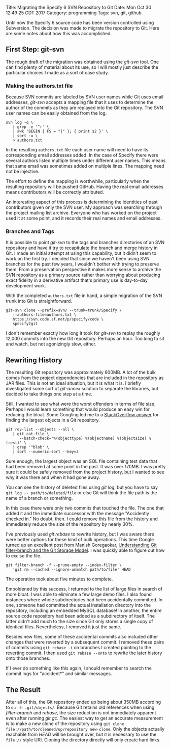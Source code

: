 Title: Migrating the Specify 6 SVN Repository to Git
Date: Mon Oct 30 12:49:25 CDT 2017
Category: programming
Tags: svn, git, github


Until now the Specify 6 source code has been version controlled using
Subversion. The decision was made to migrate the repository to
Git. Here are some notes about how this was accomplished.

## First Step: git-svn

The rough draft of the migration was obtained using the *git-svn*
tool. One can find plenty of material about its use, so I will mostly
just describe the particular choices I made as a sort of case study.

### Making the authors.txt file

Because SVN commits are labeled by SVN user names while Git uses email
addresses, *git-svn* accepts a mapping file that it uses to determine
the author of the commits as they are replayed into the Git
repository. The SVN user names can be easily obtained from the log.

```shell
svn log -q \
   | grep -e '^r' \
   | awk 'BEGIN { FS = "|" }; { print $2 }' \
   | sort -u \
   > authors.txt
```

In the resulting `authors.txt` file each user name will need to have
its corresponding email addresses added. In the case of Specify there
were several authors listed multiple times under different user
names. This means that same email was sometimes added on multiple
lines. The mapping need not be injective.

The effort to define the mapping is worthwhile, particularly when the
resulting repository will be pushed GitHub. Having the real email
addresses means contributors will be correctly attributed.

An interesting aspect of this process is determining the identities of
past contributors given only the SVN user. My approach was searching
through the project mailing list archive. Everyone who has worked on the
project used it at some point, and it records their real names and
email addresses.

### Branches and Tags

It is possible to point *git-svn* to the tags and branches directories
of an SVN repository and have it try to recapitulate the branch and
merge history in Git. I made an initial attempt at using this
capability, but it didn't seem to work on the first try. I decided
that since we haven't been using SVN branches for the past few years,
I wouldn't bother with trying to preserve them. From a preservation
perspective it makes more sense to archive the SVN repository
as a primary source rather than worrying about producing exact
fidelity in a derivative artifact that's primary use is day-to-day
development work.

With the completed `authors.txt` file in hand, a simple migration of
the SVN trunk into Git is straightforward.

```shell
git-svn clone --prefix=svn/ --trunk=trunk/Specify \
   --authors-file=authors.txt \
   https://svn.code.sf.net/p/specify/code \
   specify2git
```

I don't remember exactly how long it took for *git-svn* to replay the
roughly 12,000 commits into the new Git repository. Perhaps an
hour. Too long to sit and watch, but not agonizingly slow, either.

## Rewriting History

The resulting Git repository was approximately 600MB. A lot of the
bulk comes from the project dependencies that are included in the
repository as JAR files. This is not an ideal situation, but it is
what it is. I briefly investigated some sort of *git-annex* solution
to separate the libraries, but decided to take things one step at a
time.

Still, I wanted to see what were the worst offenders in terms of file
size. Perhaps I would learn something that would produce an easy win
for reducing the bloat. Some Googling led me to
a [StackOverflow answer](https://stackoverflow.com/a/42544963)
for finding the largest objects in a Git repository.

```shell
git rev-list --objects --all \
   | git cat-file \
      --batch-check='%(objecttype) %(objectname) %(objectsize) %(rest)' \
   | grep '^blob' \
   | sort --numeric-sort --key=3 
```

Sure enough, the largest object was an SQL file containing test data that
had been removed at some point in the past. It was over 170MB. I was
pretty sure it could be safely removed from the project history, but I
wanted to see why it was there and when it had gone away.

You can see the history of deleted files using *git log*, but you have
to say `git log -- path/to/deleted/file` or else Git will think the file
path is the name of a branch or something.

In this case there were only two commits that touched the file. The
one that added it and the immediate successor with the message
"Accidently checked in." No doubt, then. I could remove this file from the
history and immediately reduce the size of the repository by nearly
30%.

I've previously used *git rebase* to rewrite history, but I was aware there
were better options for these kind of bulk operations. This time
Google turned up an excellent post from Manish
Goregaokar,
[Understanding Git filter-branch and the Git Storage Model](https://manishearth.github.io/blog/2017/03/05/understanding-git-filter-branch/). I
was quickly able to figure out how to excise the file.

```shell
git filter-branch -f --prune-empty --index-filter \
   'git rm --cached --ignore-unmatch path/to/file' HEAD
```

The operation took about five minutes to complete. 

Emboldened by this success, I returned to the list of large files in
search of more bloat. I was able to eliminate a few large demo
files. I also found instances where whole subdirectories had been
accidentally committed. In one, someone had committed the actual
installation directory into the repository, including an embedded MySQL
database! In another, the entire source code repository had been added
as a subdirectory of itself. The latter didn't add much to the size since
Git only stores a single copy of identical files. Nevertheless, I
removed it just the same.

Besides new files, some of these accidental commits also included
other changes that were reverted by a subsequent commit. I removed
these pairs of commits using `git rebase -i` on branches I created
pointing to the reverting commit. I then used `git rebase --onto` to
rewrite the later history onto those branches.

If I ever do something like this again, I should remember to search
the commit logs for "accident*" and similar messages.

## The Result

After all of this, the Git repository ended up being about 350MB
according to `du -h .git/objects/`. Because Git retains old references
when using *filter-branch* and *rebase*, the size reduction is not
immediately apparent even after running *git gc*. The easiest way to
get an accurate measurement is to make a new clone of the repository
using `git clone file://path/to/cleaned/up/repository new-clone`. Only
the objects actually reachable from *HEAD* will be brought over, but
it is necessary to use the `file://` style URI. Cloning the directory
directly will only create hard links.
